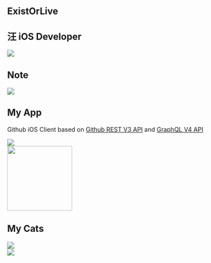 ## ExistOrLive

## 汪 iOS Developer

![](https://github-readme-stats.vercel.app/api?username=ExistOrLive&show_icons=true&count_private=true)

## Note 

<a href="https://github.com/ExistOrLive/DocumentForLearning">
  <img src="https://github-readme-stats.vercel.app/api/pin/?username=ExistOrLive&repo=DocumentForLearning" />
</a>

## My App

Github iOS Client based on [Github REST V3 API](https://docs.github.com/en/rest) and [GraphQL V4 API](https://docs.github.com/en/free-pro-team@latest/graphql)

<a href="https://github.com/ExistOrLive/GithubClient">
  <img src="https://github-readme-stats.vercel.app/api/pin/?username=ExistOrLive&repo=GithubClient" />
</a>

<div><a href="https://apps.apple.com/cn/app/zlgithubclient/id1498787032"><img src="https://gitee.com/existorlive/exist-or-live-pic/raw/master/appstoredownload.png" width=150></a></div>

## My Cats

<div><img src="https://gitee.com/existorlive/exist-or-live-pic/raw/master/IMG_3738.JPG"></div>

<div><img src="https://gitee.com/existorlive/exist-or-live-pic/raw/master/IMG_3739.JPG"></div>

